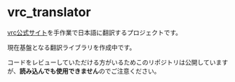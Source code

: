 # vrc_translator

[vrc公式サイト](https://vrchat.com/home)を手作業で日本語に翻訳するプロジェクトです。

現在基盤となる翻訳ライブラリを作成中です。

コードをレビューしていただける方がいるためこのリポジトリは公開していますが、**読み込んでも使用できません**のでご注意ください。
